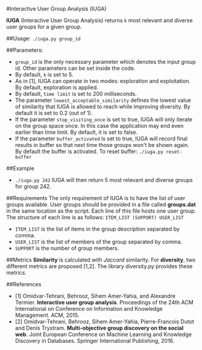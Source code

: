 #Interactive User Group Analysis (IUGA)

**IUGA** (Interactive User Group Analysis) returns `k` most relevant and diverse user groups for a given group.

##Usage:
`./iuga.py group_id`

##Parameters:
- `group_id` is the only necessary parameter which denotes the input group id. Other parameters can be set inside the code.
- By default, `k` is set to 5.
- As in [1], IUGA can operate in two modes: exploration and exploitation. By default, exploration is applied. 
- By default, `time limit` is set to 200 milliseconds.
- The parameter `lowest_acceptable_similarity` defines the lowest value of similarity that IUGA is allowed to reach while improving diversity. By default it is set to 0.2 (out of 1).
- If the parameter `stop_visiting_once` is set to true, IUGA will only iterate on the group space once. In this case the application may end even earlier than time limit. By default, it is set to false.
- If the parameter `buffer_activated` is set to true, IUGA will record final results in buffer so that next time those groups won't be shown again. By default the buffer is activated. To reset buffer: `./iuga.py reset-buffer`

##Example
- `./iuga.py 242` IUGA will then return 5 most relevant and diverse groups for group 242.

##Requirements
The only requirement of IUGA is to have the list of user groups available. User groups should be provided in a file called **groups.dat** in the same location as the script. Each line of this file hosts one user group. The structure of each line is as follows:
`ITEM_LIST (SUPPORT) USER_LIST`
- `ITEM_LIST` is the list of items in the group description separated by comma.
- `USER_LIST` is the list of members of the group separated by comma.
- `SUPPORT` is the number of group members.

##Metrics
**Similarity** is calculated with _Jaccard_ similarity. For **diversity**, two different metrics are proposed [1,2]. The library diversity.py provides these metrics.

##References
- [1] Omidvar-Tehrani, Behrooz, Sihem Amer-Yahia, and Alexandre Termier. **Interactive user group analysis**. Proceedings of the 24th ACM International on Conference on Information and Knowledge Management. ACM, 2015.
- [2] Omidvar-Tehrani, Behrooz, Sihem Amer-Yahia, Pierre-Francois Dutot and Denis Trystram. **Multi-objective group discovery on the social web**. Joint European Conference on Machine Learning and Knowledge Discovery in Databases. Springer International Publishing, 2016.
